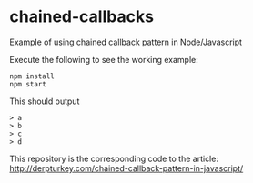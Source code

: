 # chained-callbacks
Example of using chained callback pattern in Node/Javascript

Execute the following to see the working example:
```
npm install
npm start
```

This should output
```
> a
> b
> c
> d
```

This repository is the corresponding code to the article:
http://derpturkey.com/chained-callback-pattern-in-javascript/
